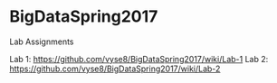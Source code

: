 # BigDataSpring2017
Lab Assignments

Lab 1: https://github.com/vyse8/BigDataSpring2017/wiki/Lab-1
Lab 2: https://github.com/vyse8/BigDataSpring2017/wiki/Lab-2
